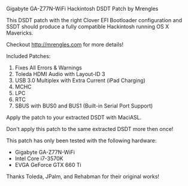 Gigabyte GA-Z77N-WiFi Hackintosh DSDT Patch by Mrengles

This DSDT patch with the right Clover EFI Bootloader configuration and SSDT should produce a fully compatible Hackintosh running OS X Mavericks.

Checkout http://mrengles.com for more details!

Included Patches:

1. Fixes All Errors & Warnings
2. Toleda HDMI Audio with Layout-ID 3
3. USB 3.0 Multiplex with Extra Current (iPad Charging)
4. MCHC
5. LPC
6. RTC
7. SBUS with BUS0 and BUS1 (Built-in Serial Port Support)

Apply the patch to your extracted DSDT with MaciASL.

Don't apply this patch to the same extracted DSDT more then once!

This patch has only been tested with the following hardware:

- Gigabyte GA-Z77N-WiFi
- Intel Core i7-3570K
- EVGA GeForce GTX 660 Ti

Thanks Toleda, JPalm, and Rehabman for their original works!

